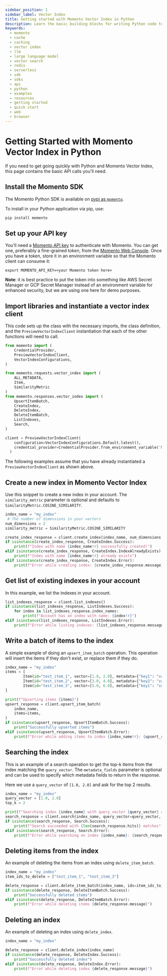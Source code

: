 ```yaml
---
sidebar_position: 1
sidebar_label: Vector Index
title: Getting started with Momento Vector Index in Python
description: Learn the basic building blocks for writing Python code to interact with Momento Vector Index.
keywords:
  - momento
  - cache
  - caching
  - vector index
  - llm
  - large language model
  - vector search
  - redis
  - serverless
  - sdk
  - sdks
  - api
  - python
  - examples
  - resources
  - getting started
  - quick start
  - web
  - browser
---
```


# Getting Started with Momento Vector Index in Python

If you need to get going quickly with Python and Momento Vector Index, this page contains the basic API calls you'll need.

## Install the Momento SDK

The Momento Python SDK is available on [pypi as `momento`](https://pypi.org/project/momento/).

To install in your Python application via pip, use:

```bash
pip install momento
```

## Set up your API key

You'll need a [Momento API key](/cache/develop/authentication/api-keys) to authenticate with Momento. You can get one, preferably a fine-grained token, from the [Momento Web Console](https://console.gomomento.com/caches).
Once you have a token, store it in an environment variable so that the Momento client can consume it:

```
export MOMENTO_API_KEY=<your Momento token here>
```

**Note**: it is best practice to put the token into something like AWS Secret Manager or GCP Secret Manager instead of an environment variable for enhanced security, but we are using one here for demo purposes.

## Import libraries and instantiate a vector index client

This code sets up the class with the necessary imports, the class definition, and the `PreviewVectorIndexClient` instantiation that each of the other functions will need to call.

```python
from momento import (
    CredentialProvider,
    PreviewVectorIndexClient,
    VectorIndexConfigurations,
)

from momento.requests.vector_index import (
    ALL_METADATA,
    Item,
    SimilarityMetric
)
from momento.responses.vector_index import (
    UpsertItemBatch,
    CreateIndex,
    DeleteIndex,
    DeleteItemBatch,
    ListIndexes,
    Search,
)

client = PreviewVectorIndexClient(
    configuration=VectorIndexConfigurations.Default.latest(),
    credential_provider=CredentialProvider.from_environment_variable('MOMENTO_API_KEY')
  )
```

The following examples assume that you have already instantiated a `PreviewVectorIndexClient` as shown above.

## Create a new index in Momento Vector Index

Use this snippet to create a new index in your account. The `similarity_metric` parameter is optional and defaults to `SimilarityMetric.COSINE_SIMILARITY`.

```python
index_name = "my_index"
 # The number of dimensions in your vectors
num_dimensions = 2
similarity_metric = SimilarityMetric.COSINE_SIMILARITY

create_index_response = client.create_index(index_name, num_dimensions, similarity_metric)
if isinstance(create_index_response, CreateIndex.Success):
    print(f"Index with name {index_name!r} successfully created!")
elif isinstance(create_index_response, CreateIndex.IndexAlreadyExists):
    print(f"Index with name {index_name!r} already exists")
elif isinstance(create_index_response, CreateIndex.Error):
    print(f"Error while creating index: {create_index_response.message}")
```

## Get list of existing indexes in your account

In this example, we list the indexes in your account.

```python
list_indexes_response = client.list_indexes()
if isinstance(list_indexes_response, ListIndexes.Success):
    for index in list_indexes_response.index_names:
        print(f"Account has an index with name: {index!r}")
elif isinstance(list_indexes_response, ListIndexes.Error):
    print(f"Error while listing indexes: {list_indexes_response.message}")
```

## Write a batch of items to the index

A simple example of doing an `upsert_item_batch` operation. This operation will insert the items if they don't exist, or replace them if they do.

```python
index_name = "my_index"
items = [
        Item(id="test_item_1", vector=[1.0, 2.0], metadata={"key1": "value1"}),
        Item(id="test_item_2", vector=[3.0, 4.0], metadata={"key2": "value2"}),
        Item(id="test_item_3", vector=[5.0, 6.0], metadata={"key1": "value3", "key3": "value3"}),
]

print(f"Upserting items {items}")
upsert_response = client.upsert_item_batch(
    index_name,
    items=items,
)
if isinstance(upsert_response, UpsertItemBatch.Success):
    print("Successfully upserted items")
elif isinstance(upsert_response, UpsertItemBatch.Error):
    print(f"Error while adding items to index {index_name!r}: {upsert_response.message}")
```

## Searching the index

This is an example of a search operation to get the top-k items from the index matching the `query_vector`. The `metadata_fields` parameter is optional and can be used to specify which metadata fields to return in the response.

Here we use a `query_vector` of `[1.0, 2.0]` and ask for the top 2 results.


```python
index_name = "my_index"
query_vector = [1.0, 2.0]
top_k = 2

print(f"Searching index {index_name} with query_vector {query_vector} and top {top_k} elements")
search_response = client.search(index_name, query_vector=query_vector, top_k=top_k, metadata_fields=ALL_METADATA)
if isinstance(search_response, Search.Success):
    print(f"Search succeeded with {len(search_response.hits)} matches")
elif isinstance(search_response, Search.Error):
    print(f"Error while searching on index {index_name}: {search_response.message}")
```

## Deleting items from the index

An example of deleting the items from an index using `delete_item_batch`.

```python
index_name = "my_index"
item_ids_to_delete = ["test_item_1", "test_item_3"]

delete_response = client.delete_item_batch(index_name, ids=item_ids_to_delete)
if isinstance(delete_response, DeleteItemBatch.Success):
    print("Successfully deleted items")
elif isinstance(delete_response, DeleteItemBatch.Error):
    print(f"Error while deleting items {delete_response.message}")
```

## Deleting an index

An example of deleting an index using `delete_index`.

```python
index_name = "my_index"

delete_response = client.delete_index(index_name)
if isinstance(delete_response, DeleteIndex.Success):
    print("Successfully deleted index")
elif isinstance(delete_response, DeleteIndex.Error):
    print(f"Error while deleting index {delete_response.message}")
```
